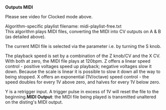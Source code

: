 
**Outputs MIDI**

Please see video for Clocked mode above.

Algorithm-specific playlist filename: midi-playlist-free.txt  
This algorithm plays MIDI files, converting the MIDI into CV outputs on A & B (as detailed above).

The current MIDI file is selected via the parameter i.e. by turning the S knob.

The playback speed is set by a combination of the Z knob/CV and the X CV. With both at zero, the MIDI file plays at
120bpm. Z offers a linear speed control - positive voltages speed up playback; negative voltages slow it down. Because
the scale is linear it is possible to slow it down all the way to being stopped. X offers an exponential (1V/octave)
speed control - the speed doubles for every 1V above zero, and halves for every 1V below zero.

Y is a retrigger input. A trigger pulse in excess of 1V will reset the file to the beginning.**MIDI Output**: the MIDI
file being played is transmitted unaltered on the disting's MIDI output.
